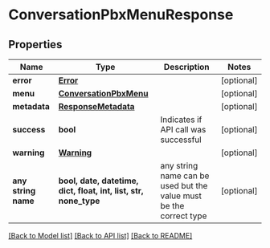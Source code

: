 # ConversationPbxMenuResponse


## Properties
Name | Type | Description | Notes
------------ | ------------- | ------------- | -------------
**error** | [**Error**](Error.md) |  | [optional] 
**menu** | [**ConversationPbxMenu**](ConversationPbxMenu.md) |  | [optional] 
**metadata** | [**ResponseMetadata**](ResponseMetadata.md) |  | [optional] 
**success** | **bool** | Indicates if API call was successful | [optional] 
**warning** | [**Warning**](Warning.md) |  | [optional] 
**any string name** | **bool, date, datetime, dict, float, int, list, str, none_type** | any string name can be used but the value must be the correct type | [optional]

[[Back to Model list]](../README.md#documentation-for-models) [[Back to API list]](../README.md#documentation-for-api-endpoints) [[Back to README]](../README.md)


